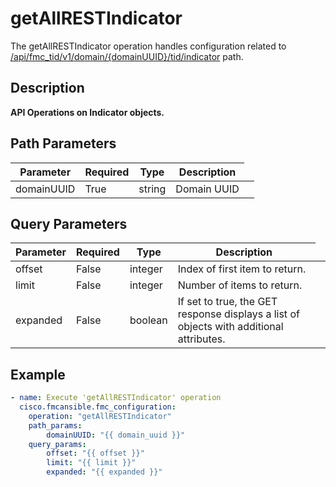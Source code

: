 # getAllRESTIndicator

The getAllRESTIndicator operation handles configuration related to [/api/fmc_tid/v1/domain/{domainUUID}/tid/indicator](/paths//api/fmc_tid/v1/domain/{domain_uuid}/tid/indicator.md) path.&nbsp;
## Description
**API Operations on Indicator objects.**

## Path Parameters
| Parameter | Required | Type | Description |
| --------- | -------- | ---- | ----------- |
| domainUUID | True | string <td colspan=3> Domain UUID |

## Query Parameters
| Parameter | Required | Type | Description |
| --------- | -------- | ---- | ----------- |
| offset | False | integer <td colspan=3> Index of first item to return. |
| limit | False | integer <td colspan=3> Number of items to return. |
| expanded | False | boolean <td colspan=3> If set to true, the GET response displays a list of objects with additional attributes. |

## Example
```yaml
- name: Execute 'getAllRESTIndicator' operation
  cisco.fmcansible.fmc_configuration:
    operation: "getAllRESTIndicator"
    path_params:
        domainUUID: "{{ domain_uuid }}"
    query_params:
        offset: "{{ offset }}"
        limit: "{{ limit }}"
        expanded: "{{ expanded }}"

```